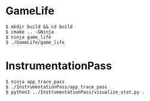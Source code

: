# GameLife
```
$ mkdir build && cd build
$ cmake .. -GNinja
$ ninja game_life
$ ./GameLife/game_life
```

# InstrumentationPass
```
$ ninja app_trace_pass
$ ./InstrumentationPass/app_trace_pass
$ python3 ../InstrumentationPass/visualize_stat.py .
```
